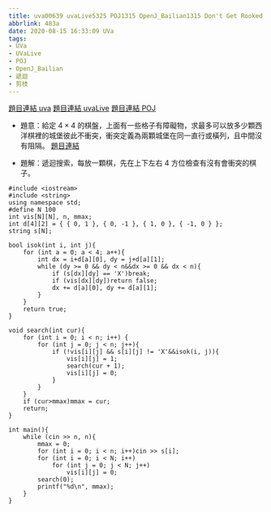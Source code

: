 ```yaml
---
title: uva00639 uvaLive5325 POJ1315 OpenJ_Bailian1315 Don't Get Rooked
abbrlink: 483a
date: 2020-08-15 16:33:09 UVa
tags:
- UVa
- UVaLive
- POJ
- OpenJ_Bailian
- 遞迴
- 剪枝
---
```

[題目連結 uva](https://onlinejudge.org/index.php?option=com_onlinejudge&Itemid=8&page=show_problem&problem=580)
[題目連結 uvaLive](https://icpcarchive.ecs.baylor.edu/index.php?option=com_onlinejudge&Itemid=8&page=show_problem&problem=3326)
[題目連結 POJ](http://poj.org/problem?id=1315)
* 題意：給定 $4\times 4$ 的棋盤，上面有一些格子有障礙物，求最多可以放多少顆西洋棋裡的城堡彼此不衝突，衝突定義為兩顆城堡在同一直行或橫列，且中間沒有阻隔。
[題目連結]()
<!-- more -->
* 題解：遞迴搜索，每放一顆棋，先在上下左右 4 方位檢查有沒有會衝突的棋子。
```cpp=
#include <iostream>
#include <string>
using namespace std;
#define N 100
int vis[N][N], n, mmax;
int d[4][2] = { { 0, 1 }, { 0, -1 }, { 1, 0 }, { -1, 0 } };
string s[N];

bool isok(int i, int j){
	for (int a = 0; a < 4; a++){
		int dx = i+d[a][0], dy = j+d[a][1];
		while (dy >= 0 && dy < n&&dx >= 0 && dx < n){
			if (s[dx][dy] == 'X')break;
			if (vis[dx][dy])return false;
			dx += d[a][0], dy += d[a][1];
		}
	}
	return true;
}

void search(int cur){
	for (int i = 0; i < n; i++) {
		for (int j = 0; j < n; j++){
			if (!vis[i][j] && s[i][j] != 'X'&&isok(i, j)){
				vis[i][j] = 1;
				search(cur + 1);
				vis[i][j] = 0;
			}
		}
	}
	if (cur>mmax)mmax = cur;
	return;
}

int main(){
	while (cin >> n, n){
		mmax = 0;
		for (int i = 0; i < n; i++)cin >> s[i];
		for (int i = 0; i < N; i++)
			for (int j = 0; j < N; j++)
				vis[i][j] = 0;
 		search(0);
		printf("%d\n", mmax);
	}
}
```